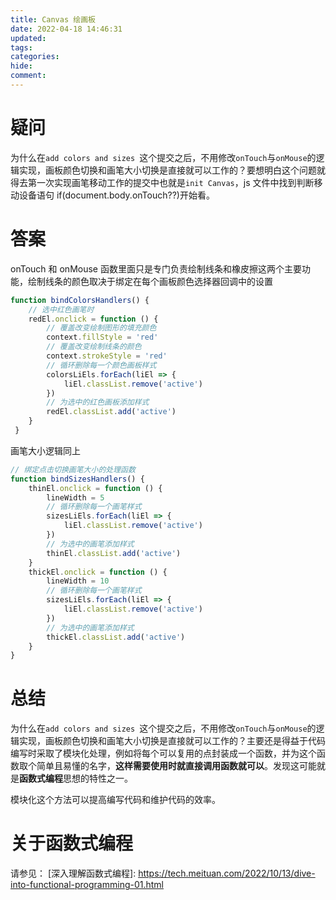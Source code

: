 ```yaml
---
title: Canvas 绘画板
date: 2022-04-18 14:46:31
updated:
tags:
categories:
hide:
comment:
---
```


# 疑问

为什么在`add colors and sizes `这个提交之后，不用修改`onTouch`与`onMouse`的逻辑实现，画板颜色切换和画笔大小切换是直接就可以工作的？要想明白这个问题就得去第一次实现画笔移动工作的提交中也就是`init Canvas`，js 文件中找到判断移动设备语句 if(document.body.onTouch??)开始看。

# 答案

onTouch 和 onMouse 函数里面只是专门负责绘制线条和橡皮擦这两个主要功能，绘制线条的颜色取决于绑定在每个画板颜色选择器回调中的设置

```js
function bindColorsHandlers() {
    // 选中红色画笔时
    redEl.onclick = function () {
        // 覆盖改变绘制图形的填充颜色
        context.fillStyle = 'red'
        // 覆盖改变绘制线条的颜色
        context.strokeStyle = 'red'
        // 循环删除每一个颜色画板样式
        colorsLiEls.forEach(liEl => {
            liEl.classList.remove('active')
        })
        // 为选中的红色画板添加样式
        redEl.classList.add('active')
    }
 }
```

画笔大小逻辑同上

```js
// 绑定点击切换画笔大小的处理函数
function bindSizesHandlers() {
    thinEl.onclick = function () {
        lineWidth = 5
        // 循环删除每一个画笔样式
        sizesLiEls.forEach(liEl => {
            liEl.classList.remove('active')
        })
        // 为选中的画笔添加样式
        thinEl.classList.add('active')
    }
    thickEl.onclick = function () {
        lineWidth = 10
        // 循环删除每一个画笔样式
        sizesLiEls.forEach(liEl => {
            liEl.classList.remove('active')
        })
        // 为选中的画笔添加样式
        thickEl.classList.add('active')
    }
}
```

# 总结

为什么在`add colors and sizes `这个提交之后，不用修改`onTouch`与`onMouse`的逻辑实现，画板颜色切换和画笔大小切换是直接就可以工作的？主要还是得益于代码编写时采取了模块化处理，例如将每个可以复用的点封装成一个函数，并为这个函数取个简单且易懂的名字，**这样需要使用时就直接调用函数就可以**。发现这可能就是**函数式编程**思想的特性之一。

模块化这个方法可以提高编写代码和维护代码的效率。

# 关于函数式编程
请参见：
[深入理解函数式编程]: https://tech.meituan.com/2022/10/13/dive-into-functional-programming-01.html

